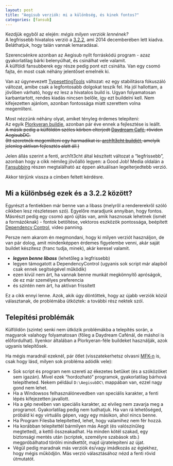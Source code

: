 ```yaml
---
layout: post
title: "Aegisub verziók: mi a különbség, és kinek fontos?"
categories: [fansub]
---
```


Kezdjük egyből az elején: *mégis milyen verziók lennének?*  
A legfrissebb hivatalos verzió a [3.2.2](https://github.com/Aegisub/Aegisub), ami 2014 decemberében lett kiadva. Beláthatjuk, hogy talán vannak lemaradásai.

Szerencsénkre azonban az Aegisub nyílt forráskódú program - azaz gyakorlatilag bárki belenyúlhat, és csinálhat vele valamit.  
A külföldi fansubberek egy része pedig pont ezt csinálta. Van egy csomó fajta, én most csak néhány jelentőset emelnék ki.

Van az úgynevezett [TypesettingTools](https://github.com/TypesettingTools/Aegisub) változat: ez egy stabilitásra fókuszáló változat, amibe csak a legfontosabb dolgokat teszik fel. Ha jól hallottam, a jövőben várható, hogy ez lesz a hivatalos build is.
Ugyan folyamatosan karbantartott, rendes kiadás nincsen belőle, így ezt buildelni kell. Nem kifejezetten ajánlom, azonban fontossága miatt szerettem volna megemlíteni.

Most nézzünk néhány olyat, amiket tényleg érdemes telepíteni:  
Az egyik [Plorkyeran buildje](http://plorkyeran.com/aegisub/), azonban pár éve ennek a fejlesztése is leállt.  
~~A másik pedig a külföldön széles körben elterjedt [Daydream Café](https://github.com/Ristellise/AegisubDC), röviden AegisubDC.~~  
~~(Itt szeretnék megemlíteni egy harmadikat is: [arch1t3cht buildjét](https://github.com/arch1t3cht/Aegisub), amelyik jelenleg aktívan fejlesztés alatt áll.)~~  

Jelen állás szerint a fenti, arch1t3cht által készített változat a “legfrissebb”, azonban hogy a cikk némileg jövőálló legyen:
a Good Job! Media oldalán a [Fansubbing](https://www.goodjobmedia.com/fansubbing/) részen megtalálható az éppen aktuálisan legelterjedtebb verzió.

Akkor térjünk vissza a címben feltett kérdésre.


## Mi a különbség ezek és a 3.2.2 között?

Egyrészt a fentiekben már benne van a libass (melyről a rendererekről szóló cikkben lesz részletesen szó). Egyelőre maradjunk annyiban, hogy fontos.  
Másrészt pedig egy csomó apró újítás van, amik hasznosak lehetnek (ismét a formázóknak) - fontok betöltése, vektoros eszközök pontossága, beépített [Dependency Control](https://github.com/TypesettingTools/DependencyControl), video panning.

Persze nem akarom én megmondani, hogy ki milyen verziót használjon, de van pár dolog, amit mindenképpen érdemes figyelembe venni, akár saját buildet készítesz (franc tudja, minek), akár keresel valamit.
- ***legyen benne libass*** (lehetőleg a legfrissebb)
- legyen támogatott a DependencyControl (ugyanis sok script már alapból csak ennek segítségével működik)
- ezen kívül nem árt, ha vannak benne munkát megkönnyítő apróságok, de ez már személyes preferencia
- és szintén nem árt, ha aktívan frissített

Ez a cikk ennyi lenne. Azok, akik úgy döntöttek, hogy az újabb verziók közül választanak, de problémába ütköztek: a további rész nektek szól.


## Telepítési problémák

Külföldön (szinte) senki nem ütközik problémákba a telepítés során, a magyarok valahogy folyamatosan (főleg a Daydream Cafénál, de máshol is előfordulhat). Ilyenkor általában a Plorkyeran-féle buildeket használják, azok ugyanis telepítősek.

Ha mégis maradnál ezeknél, pár ötlet (visszatekerhetsz olvasni [MFK-n](https://discord.com/channels/939496117865943060/939497236998537246/940656798157914173) is, csak hogy lásd, milyen sok probléma adódik vele):
- Sok script és program nem szereti az ékezetes betűket (és a szóközöket sem igazán). Mivel ezek “hordozható” programok, gyakorlatilag bárhová telepítheted. Nekem például `D:\AegisubDC\` mappában van, ezzel nagy gond nem lehet.
- Ha a Windowsos felhasználónevedben van speciális karakter, a fenti lépés kifejezetten javallott.
- Ha a gép nevében van speciális karakter, az elvileg nem zavarja meg a programot. Gyakorlatilag pedig nem tudhatjuk. Ha van rá lehetőséged, próbáld ki egy virtuális gépen, vagy egy másikon, ahol nincs benne.
- Ha Program Filesba telepítetted, lehet, hogy valamihez nem fér hozzá.
- Ha korábban telepítettél bármilyen más Aegit (és valószínűleg megtetted), a kettő összeakadhat. Ha minden kötél szakad, egy biztonsági mentés után (scriptek, személyre szabások stb.) megpróbálhatod törölni mindkettőt, majd újratelepíteni az újat.
- Végül pedig maradnak más verziók és/vagy imádkozás az égiekhez, hogy mégis működjön. Más verzió választásához nézd a fenti rövid útmutatót.